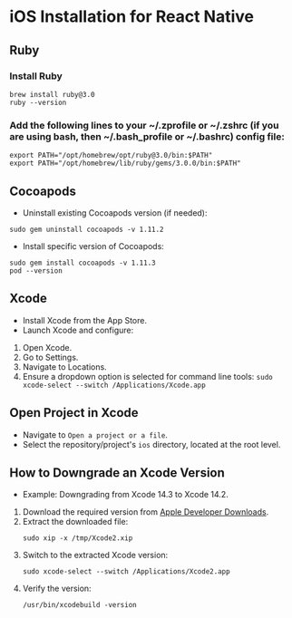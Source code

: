 # iOS Installation for React Native

## Ruby

### Install Ruby

```
brew install ruby@3.0
ruby --version
```

### Add the following lines to your ~/.zprofile or ~/.zshrc (if you are using bash, then ~/.bash_profile or ~/.bashrc) config file:

```
export PATH="/opt/homebrew/opt/ruby@3.0/bin:$PATH"
export PATH="/opt/homebrew/lib/ruby/gems/3.0.0/bin:$PATH"
```

## Cocoapods

- Uninstall existing Cocoapods version (if needed):
```
sudo gem uninstall cocoapods -v 1.11.2
```

- Install specific version of Cocoapods:
```
sudo gem install cocoapods -v 1.11.3
pod --version
```

## Xcode
- Install Xcode from the App Store.
- Launch Xcode and configure:
1. Open Xcode.
2. Go to Settings.
3. Navigate to Locations.
4. Ensure a dropdown option is selected for command line tools: `sudo xcode-select --switch /Applications/Xcode.app`


## Open Project in Xcode
- Navigate to `Open a project or a file`.
- Select the repository/project's `ios` directory, located at the root level.

## How to Downgrade an Xcode Version
- Example: Downgrading from Xcode 14.3 to Xcode 14.2.
1. Download the required version from [Apple Developer Downloads](https://developer.apple.com/download/more).
2. Extract the downloaded file:
   ```
   sudo xip -x /tmp/Xcode2.xip
   ```
3. Switch to the extracted Xcode version:
   ```
   sudo xcode-select --switch /Applications/Xcode2.app
   ```
4. Verify the version:
   ```
   /usr/bin/xcodebuild -version
   ```
